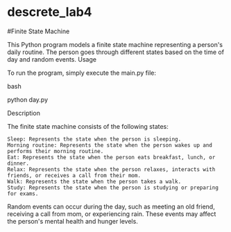 # descrete_lab4

#Finite State Machine

This Python program models a finite state machine representing a person's daily routine. The person goes through different states based on the time of day and random events.
Usage

To run the program, simply execute the main.py file:

bash

python day.py

Description

The finite state machine consists of the following states:

    Sleep: Represents the state when the person is sleeping.
    Morning routine: Represents the state when the person wakes up and performs their morning routine.
    Eat: Represents the state when the person eats breakfast, lunch, or dinner.
    Relax: Represents the state when the person relaxes, interacts with friends, or receives a call from their mom.
    Walk: Represents the state when the person takes a walk.
    Study: Represents the state when the person is studying or preparing for exams.

Random events can occur during the day, such as meeting an old friend, receiving a call from mom, or experiencing rain. These events may affect the person's mental health and hunger levels.
